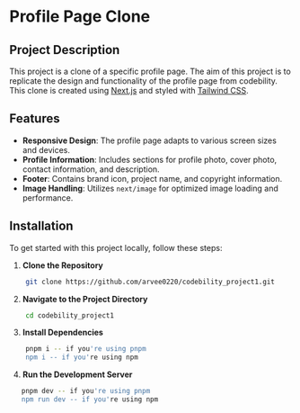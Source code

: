 # Profile Page Clone

## Project Description

This project is a clone of a specific profile page. The aim of this project is to replicate the design and functionality of the profile page from codebility. This clone is created using [Next.js](https://nextjs.org/) and styled with [Tailwind CSS](https://tailwindcss.com/).

## Features

-   **Responsive Design**: The profile page adapts to various screen sizes and devices.
-   **Profile Information**: Includes sections for profile photo, cover photo, contact information, and description.
-   **Footer**: Contains brand icon, project name, and copyright information.
-   **Image Handling**: Utilizes `next/image` for optimized image loading and performance.

## Installation

To get started with this project locally, follow these steps:

1. **Clone the Repository**

```bash
    git clone https://github.com/arvee0220/codebility_project1.git
```

2. **Navigate to the Project Directory**

```bash
    cd codebility_project1
```

3. **Install Dependencies**

```bash
    pnpm i -- if you're using pnpm
    npm i -- if you're using npm
```

4. **Run the Development Server**

```bash
   pnpm dev -- if you're using pnpm
   npm run dev -- if you're using npm
```
